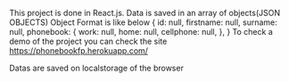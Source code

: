 This project is done in React.js.
Data is saved in an array of objects(JSON OBJECTS)
Object Format is like below
{
id: null,
firstname: null,
surname: null,
phonebook: {
work: null,
home: null,
cellphone: null,
},
}
To check a demo of the project you can check the site
https://phonebookfp.herokuapp.com/

Datas are saved on localstorage of the browser

